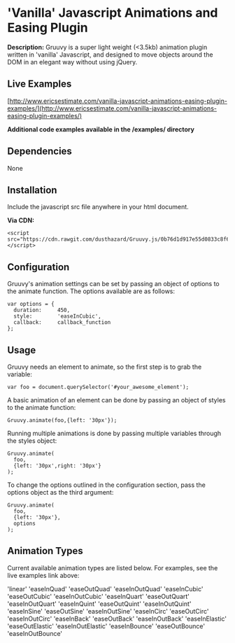 # 'Vanilla' Javascript Animations and Easing Plugin

**Description:** Gruuvy is a super light weight (<3.5kb) animation plugin written in 'vanilla' Javascript, and designed to move objects around the DOM in an elegant way without using jQuery.

## Live Examples

[http://www.ericsestimate.com/vanilla-javascript-animations-easing-plugin-examples/](http://www.ericsestimate.com/vanilla-javascript-animations-easing-plugin-examples/)

**Additional code examples available in the /examples/ directory**

## Dependencies

None

## Installation

Include the javascript src file anywhere in your html document.

**Via CDN:**

```
<script src="https://cdn.rawgit.com/dusthazard/Gruuvy.js/0b76d1d917e55d0833c8f678aba7b3af93ede27a/src/gruuvy.js"></script>
```

## Configuration

Gruuvy's animation settings can be set by passing an object of options to the animate function. The options available are as follows:

```
var options = {
  duration:     450,
  style:        'easeInCubic',
  callback:     callback_function
}; 
```

## Usage

Gruuvy needs an element to animate, so the first step is to grab the variable:

```
var foo = document.querySelector('#your_awesome_element');
```

A basic animation of an element can be done by passing an object of styles to the animate function:

```
Gruuvy.animate(foo,{left: '30px'});
```

Running multiple animations is done by passing multiple variables through the styles object:

```
Gruuvy.animate(
  foo,
  {left: '30px',right: '30px'}
);
```

To change the options outlined in the configuration section, pass the options object as the third argument:

```
Gruuvy.animate(
  foo,
  {left: '30px'},
  options
);
```

## Animation Types

Current available animation types are listed below. For examples, see the live examples link above:

'linear'
'easeInQuad'
'easeOutQuad'
'easeInOutQuad'
'easeInCubic'
'easeOutCubic'
'easeInOutCubic'
'easeInQuart'
'easeOutQuart'
'easeInOutQuart'
'easeInQuint'
'easeOutQuint'
'easeInOutQuint'
'easeInSine'
'easeOutSine'
'easeInOutSine'
'easeInCirc'
'easeOutCirc'
'easeInOutCirc'
'easeInBack'
'easeOutBack'
'easeInOutBack'
'easeInElastic'
'easeOutElastic'
'easeInOutElastic'
'easeInBounce'
'easeOutBounce'
'easeInOutBounce'
